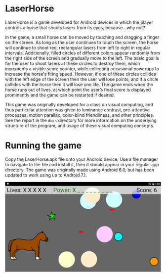 # LaserHorse

LaserHorse is a game developed for Android devices in which the player controls a horse that shoots lasers from its eyes, because...why not?

In the game, a small horse can be moved by touching and dragging a finger on the screen.  As long as the user continues to touch the screen, the horse will continue to shoot red, rectangular lasers from left to right in regular intervals.  Additionally, filled circles of different colors appear randomly from the right side of the screen and gradually move to the left.  The basic goal is for the user to shoot lasers at these circles to destroy them, which increments a visible score counter, while collecting occasional powerups to increase the horse's firing speed.  However, if one of these circles collides with the left edge of the screen then the user will lose points; and if a circle collides with the horse then it will lose one life.  The game ends when the horse runs out of lives, at which point the user’s final score is displayed prominently and the game can be restarted if desired.

This game was originally developed for a class on visual computing, and thus particular attention was given to luminance contrast, pre-attentive processes, motion parallax, color-blind friendliness, and other principles.  See the report in the `docs` directory for more information on the underlying structure of the program, and usage of these visual computing concepts.

# Running the game

Copy the LaserHorse.apk file onto your Android device.  Use a file manager to navigate to the file and install it, then it should appear in your regular app directory.  The game was originally made using Android 6.0, but has been updated to work using up to Android 7.1.

![1](/screenshots/1.PNG)
